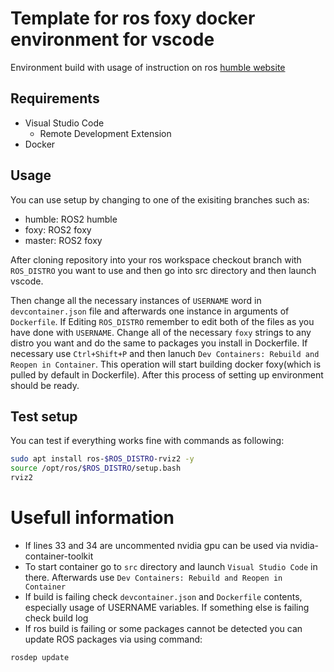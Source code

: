 # Template for ros foxy docker environment for vscode

Environment build with usage of instruction on ros [humble website](https://docs.ros.org/en/humble/How-To-Guides/Setup-ROS-2-with-VSCode-and-Docker-Container.html)

## Requirements
- Visual Studio Code
  - Remote Development Extension
- Docker

## Usage
You can use setup by changing to one of the exisiting branches such as:
- humble: ROS2 humble
- foxy: ROS2 foxy
- master: ROS2 foxy

After cloning repository into your ros workspace checkout branch with `ROS_DISTRO` you want to use and then go into src directory and then launch vscode. 
<!-- By default docker is being created via root but if you want to change it edit both of the files in `.devcontainer` directory to contain proper `USERNAME` instead of USERNAME.  -->
Then change all the necessary instances of `USERNAME` word in `devcontainer.json` file and afterwards one instance in arguments of `Dockerfile`.
If Editing `ROS_DISTRO` remember to edit both of the files as you have done with `USERNAME`. Change all of the necessary `foxy` strings to any distro you want and do the same to packages you install in Dockerfile. If necessary use `Ctrl+Shift+P` and then lanuch `Dev Containers: Rebuild and Reopen in Container`. This operation will start building docker foxy(which is pulled by default in Dockerfile). After this process of setting up environment should be ready.

## Test setup
You can test if everything works fine with commands as following:
```bash
sudo apt install ros-$ROS_DISTRO-rviz2 -y
source /opt/ros/$ROS_DISTRO/setup.bash
rviz2
```

# Usefull information
- If lines 33 and 34 are uncommented nvidia gpu can be used via nvidia-container-toolkit
- To start container go to `src` directory and launch `Visual Studio Code` in there. Afterwards use `Dev Containers: Rebuild and Reopen in Container`
- If build is failing check `devcontainer.json` and `Dockerfile` contents, especially usage of USERNAME variables. If something else is failing check build log
- If ros build is failing or some packages cannot be detected you can update ROS packages via using command:
```bash
rosdep update
```
